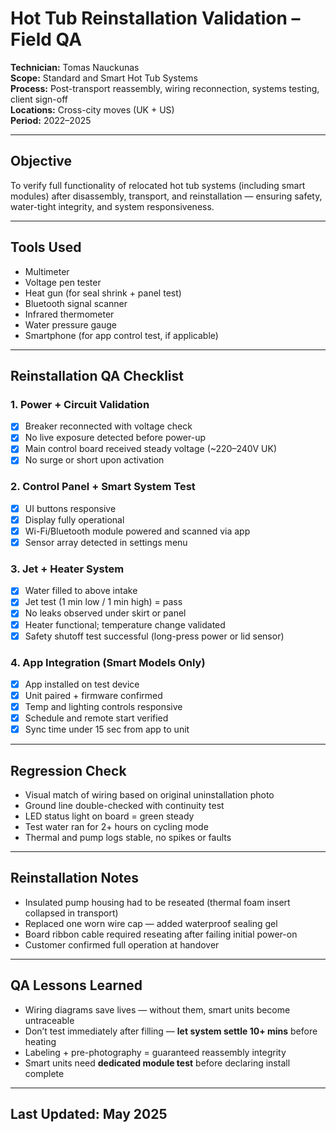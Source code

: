 # Hot Tub Reinstallation Validation – Field QA  
**Technician:** Tomas Nauckunas  
**Scope:** Standard and Smart Hot Tub Systems  
**Process:** Post-transport reassembly, wiring reconnection, systems testing, client sign-off  
**Locations:** Cross-city moves (UK + US)  
**Period:** 2022–2025

---

## Objective

To verify full functionality of relocated hot tub systems (including smart modules) after disassembly, transport, and reinstallation — ensuring safety, water-tight integrity, and system responsiveness.

---

## Tools Used

- Multimeter  
- Voltage pen tester  
- Heat gun (for seal shrink + panel test)  
- Bluetooth signal scanner  
- Infrared thermometer  
- Water pressure gauge  
- Smartphone (for app control test, if applicable)

---

## Reinstallation QA Checklist

### 1. **Power + Circuit Validation**
- [x] Breaker reconnected with voltage check  
- [x] No live exposure detected before power-up  
- [x] Main control board received steady voltage (~220–240V UK)  
- [x] No surge or short upon activation

### 2. **Control Panel + Smart System Test**
- [x] UI buttons responsive  
- [x] Display fully operational  
- [x] Wi-Fi/Bluetooth module powered and scanned via app  
- [x] Sensor array detected in settings menu

### 3. **Jet + Heater System**
- [x] Water filled to above intake  
- [x] Jet test (1 min low / 1 min high) = pass  
- [x] No leaks observed under skirt or panel  
- [x] Heater functional; temperature change validated  
- [x] Safety shutoff test successful (long-press power or lid sensor)

### 4. **App Integration (Smart Models Only)**
- [x] App installed on test device  
- [x] Unit paired + firmware confirmed  
- [x] Temp and lighting controls responsive  
- [x] Schedule and remote start verified  
- [x] Sync time under 15 sec from app to unit

---

## Regression Check

- Visual match of wiring based on original uninstallation photo  
- Ground line double-checked with continuity test  
- LED status light on board = green steady  
- Test water ran for 2+ hours on cycling mode  
- Thermal and pump logs stable, no spikes or faults

---

## Reinstallation Notes

- Insulated pump housing had to be reseated (thermal foam insert collapsed in transport)  
- Replaced one worn wire cap — added waterproof sealing gel  
- Board ribbon cable required reseating after failing initial power-on  
- Customer confirmed full operation at handover

---

## QA Lessons Learned

- Wiring diagrams save lives — without them, smart units become untraceable  
- Don’t test immediately after filling — **let system settle 10+ mins** before heating  
- Labeling + pre-photography = guaranteed reassembly integrity  
- Smart units need **dedicated module test** before declaring install complete

---

## Last Updated: May 2025

